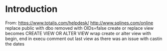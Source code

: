 # Introduction 

From: https://www.totaljs.com/helpdesk/
 http://www.sqlines.com/online
 replace public with dbo
 removed with OIDs=false
 create or replace view becomes CREATE VIEW OR ALTER VIEW
 wrap create or alter view with begin, end in execu
 comment out last view as there was an issue with castin the dates
